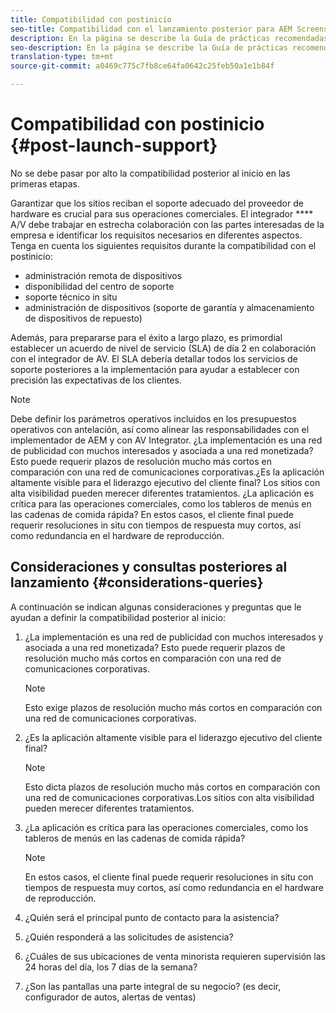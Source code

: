 ```yaml
---
title: Compatibilidad con postinicio
seo-title: Compatibilidad con el lanzamiento posterior para AEM Screens
description: En la página se describe la Guía de prácticas recomendadas de la compatibilidad con el lanzamiento posterior de AEM Screens
seo-description: En la página se describe la Guía de prácticas recomendadas de la compatibilidad con el lanzamiento posterior de AEM Screens
translation-type: tm+mt
source-git-commit: a0469c775c7fb8ce64fa0642c25feb50a1e1b84f

---
```



# Compatibilidad con postinicio {#post-launch-support}


No se debe pasar por alto la compatibilidad posterior al inicio en las primeras etapas.

Garantizar que los sitios reciban el soporte adecuado del proveedor de hardware es crucial para sus operaciones comerciales. El integrador **** A/V debe trabajar en estrecha colaboración con las partes interesadas de la empresa e identificar los requisitos necesarios en diferentes aspectos.
Tenga en cuenta los siguientes requisitos durante la compatibilidad con el postinicio:

* administración remota de dispositivos
* disponibilidad del centro de soporte
* soporte técnico in situ
* administración de dispositivos (soporte de garantía y almacenamiento de dispositivos de repuesto)

Además, para prepararse para el éxito a largo plazo, es primordial establecer un acuerdo de nivel de servicio (SLA) de día 2 en colaboración con el integrador de AV. El SLA debería detallar todos los servicios de soporte posteriores a la implementación para ayudar a establecer con precisión las expectativas de los clientes.

>[!NOTE]
>
> Debe definir los parámetros operativos incluidos en los presupuestos operativos con antelación, así como alinear las responsabilidades con el implementador de AEM y con AV Integrator.
¿La implementación es una red de publicidad con muchos interesados y asociada a una red monetizada? Esto puede requerir plazos de resolución mucho más cortos en comparación con una red de comunicaciones corporativas.¿Es la aplicación altamente visible para el liderazgo ejecutivo del cliente final? Los sitios con alta visibilidad pueden merecer diferentes tratamientos.
¿La aplicación es crítica para las operaciones comerciales, como los tableros de menús en las cadenas de comida rápida? En estos casos, el cliente final puede requerir resoluciones in situ con tiempos de respuesta muy cortos, así como redundancia en el hardware de reproducción.

## Consideraciones y consultas posteriores al lanzamiento {#considerations-queries}

A continuación se indican algunas consideraciones y preguntas que le ayudan a definir la compatibilidad posterior al inicio:

1. ¿La implementación es una red de publicidad con muchos interesados y asociada a una red monetizada? Esto puede requerir plazos de resolución mucho más cortos en comparación con una red de comunicaciones corporativas.
 
   >[!NOTE]
   >
   > Esto exige plazos de resolución mucho más cortos en comparación con una red de comunicaciones corporativas.

1. ¿Es la aplicación altamente visible para el liderazgo ejecutivo del cliente final?

   >[!NOTE]
   >
   > Esto dicta plazos de resolución mucho más cortos en comparación con una red de comunicaciones corporativas.Los sitios con alta visibilidad pueden merecer diferentes tratamientos.

1. ¿La aplicación es crítica para las operaciones comerciales, como los tableros de menús en las cadenas de comida rápida?

   >[!NOTE]
   >
   > En estos casos, el cliente final puede requerir resoluciones in situ con tiempos de respuesta muy cortos, así como redundancia en el hardware de reproducción.

1. ¿Quién será el principal punto de contacto para la asistencia?

1. ¿Quién responderá a las solicitudes de asistencia?

1. ¿Cuáles de sus ubicaciones de venta minorista requieren supervisión las 24 horas del día, los 7 días de la semana?

1. ¿Son las pantallas una parte integral de su negocio? (es decir, configurador de autos, alertas de ventas)
